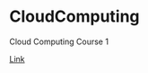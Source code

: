 # CloudComputing
Cloud Computing Course 1

[Link](https://github.com/JackOrzikulov/CloudComputing/blob/f15a1565652932e210e5cedf8e8a9d1c53af39bf/Practice_Mrk.ipynb) 




